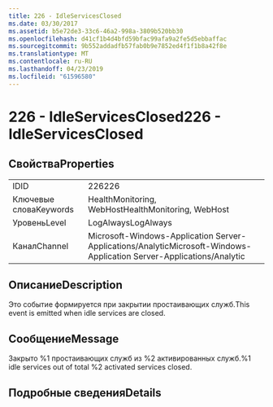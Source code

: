```yaml
---
title: 226 - IdleServicesClosed
ms.date: 03/30/2017
ms.assetid: b5e72de3-33c6-46a2-998a-3809b520bb30
ms.openlocfilehash: d41cf1b4d4bfd59bfac99afa9a2fe5d5ebbaffac
ms.sourcegitcommit: 9b552addadfb57fab0b9e7852ed4f1f1b8a42f8e
ms.translationtype: MT
ms.contentlocale: ru-RU
ms.lasthandoff: 04/23/2019
ms.locfileid: "61596580"
---
```

# <a name="226---idleservicesclosed"></a><span data-ttu-id="58d4f-102">226 - IdleServicesClosed</span><span class="sxs-lookup"><span data-stu-id="58d4f-102">226 - IdleServicesClosed</span></span>
## <a name="properties"></a><span data-ttu-id="58d4f-103">Свойства</span><span class="sxs-lookup"><span data-stu-id="58d4f-103">Properties</span></span>  
  
|||  
|-|-|  
|<span data-ttu-id="58d4f-104">ID</span><span class="sxs-lookup"><span data-stu-id="58d4f-104">ID</span></span>|<span data-ttu-id="58d4f-105">226</span><span class="sxs-lookup"><span data-stu-id="58d4f-105">226</span></span>|  
|<span data-ttu-id="58d4f-106">Ключевые слова</span><span class="sxs-lookup"><span data-stu-id="58d4f-106">Keywords</span></span>|<span data-ttu-id="58d4f-107">HealthMonitoring, WebHost</span><span class="sxs-lookup"><span data-stu-id="58d4f-107">HealthMonitoring, WebHost</span></span>|  
|<span data-ttu-id="58d4f-108">Уровень</span><span class="sxs-lookup"><span data-stu-id="58d4f-108">Level</span></span>|<span data-ttu-id="58d4f-109">LogAlways</span><span class="sxs-lookup"><span data-stu-id="58d4f-109">LogAlways</span></span>|  
|<span data-ttu-id="58d4f-110">Канал</span><span class="sxs-lookup"><span data-stu-id="58d4f-110">Channel</span></span>|<span data-ttu-id="58d4f-111">Microsoft-Windows-Application Server-Applications/Analytic</span><span class="sxs-lookup"><span data-stu-id="58d4f-111">Microsoft-Windows-Application Server-Applications/Analytic</span></span>|  
  
## <a name="description"></a><span data-ttu-id="58d4f-112">Описание</span><span class="sxs-lookup"><span data-stu-id="58d4f-112">Description</span></span>  
 <span data-ttu-id="58d4f-113">Это событие формируется при закрытии простаивающих служб.</span><span class="sxs-lookup"><span data-stu-id="58d4f-113">This event is emitted when idle services are closed.</span></span>  
  
## <a name="message"></a><span data-ttu-id="58d4f-114">Сообщение</span><span class="sxs-lookup"><span data-stu-id="58d4f-114">Message</span></span>  
 <span data-ttu-id="58d4f-115">Закрыто %1 простаивающих служб из %2 активированных служб.</span><span class="sxs-lookup"><span data-stu-id="58d4f-115">%1 idle services out of total %2 activated services closed.</span></span>  
  
## <a name="details"></a><span data-ttu-id="58d4f-116">Подробные сведения</span><span class="sxs-lookup"><span data-stu-id="58d4f-116">Details</span></span>
